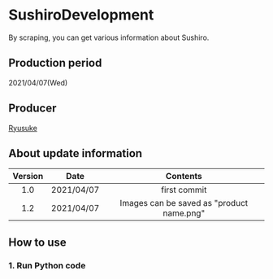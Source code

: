 # SushiroDevelopment
By scraping, you can get various information about Sushiro.

## Production period
2021/04/07(Wed)

## Producer
[Ryusuke](https://github.com/ryusuke920)

## About update information
|Version|Date|Contents|
|:-:|:-:|:-:|
|1.0|2021/04/07|first commit|
|1.2|2021/04/07|Images can be saved as "product name.png"|

## How to use
### 1. Run Python code
